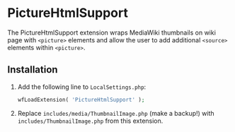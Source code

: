 # PictureHtmlSupport

The PictureHtmlSupport extension wraps MediaWiki thumbnails on wiki page with `<picture>` elements and allow the user to add additional `<source>` elements within `<picture>`.

## Installation ##
1. Add the following line to `LocalSettings.php`:
    ```php
    wfLoadExtension( 'PictureHtmlSupport' );
    ```

2. Replace `includes/media/ThumbnailImage.php` (make a backup!) with `includes/ThumbnailImage.php` from this extension.